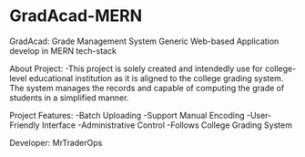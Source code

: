 # GradAcad-MERN
GradAcad: Grade Management System Generic Web-based Application develop in MERN tech-stack

About Project:
  -This project is solely created and intendedly use for college-level educational institution as it is aligned to the college grading system. The system manages the records and capable of computing the grade of students in a simplified manner. 


Project Features:
  -Batch Uploading
  -Support Manual Encoding
  -User-Friendly Interface
  -Administrative Control
  -Follows College Grading System



Developer: MrTraderOps

